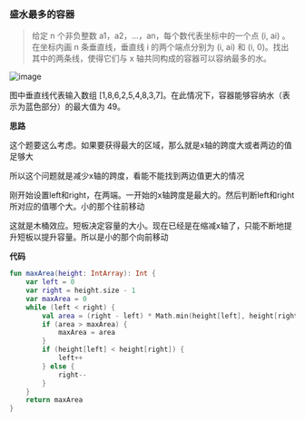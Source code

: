 ### 盛水最多的容器
>给定 n 个非负整数 a1，a2，...，an，每个数代表坐标中的一个点 (i, ai) 。在坐标内画 n 条垂直线，垂直线 i 的两个端点分别为 (i, ai) 和 (i, 0)。找出其中的两条线，使得它们与 x 轴共同构成的容器可以容纳最多的水。

![image](https://aliyun-lc-upload.oss-cn-hangzhou.aliyuncs.com/aliyun-lc-upload/uploads/2018/07/25/question_11.jpg)

图中垂直线代表输入数组 [1,8,6,2,5,4,8,3,7]。在此情况下，容器能够容纳水（表示为蓝色部分）的最大值为 49。

**思路**

这个题要这么考虑。如果要获得最大的区域，那么就是x轴的跨度大或者两边的值足够大

所以这个问题就是减少x轴的跨度，看能不能找到两边值更大的情况

刚开始设置left和right，在两端。一开始的x轴跨度是最大的。然后判断left和right所对应的值哪个大。小的那个往前移动

这就是木桶效应。短板决定容量的大小。现在已经是在缩减x轴了，只能不断地提升短板以提升容量。所以是小的那个向前移动

**代码**

```kotlin
fun maxArea(height: IntArray): Int {
    var left = 0
    var right = height.size - 1
    var maxArea = 0
    while (left < right) {
        val area = (right - left) * Math.min(height[left], height[right])
        if (area > maxArea) {
            maxArea = area
        }
        if (height[left] < height[right]) {
            left++
        } else {
            right--
        }
    }
    return maxArea
}
```
